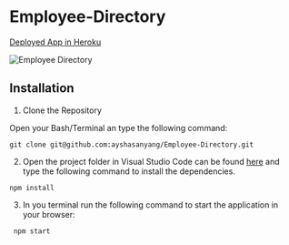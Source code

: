 # Employee-Directory
[Deployed App in Heroku](https://damp-brook-92235.herokuapp.com/)

![Employee Directory](public/img/user_directory.gif)

## Installation

1. Clone the Repository

Open your Bash/Terminal an type the following command:
```
git clone git@github.com:ayshasanyang/Employee-Directory.git
```
2. Open the project folder in Visual Studio Code can be found [here](https://code.visualstudio.com/download) and type the following command to install the dependencies.
```
npm install
```

3. In you terminal run the following command to start the application in your browser:

```
 npm start
```